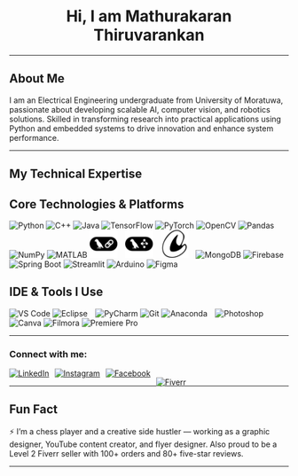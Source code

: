 <h1 align="center">Hi, I am <b>Mathurakaran Thiruvarankan</b></h1>

---

<h2>About Me</h2>
<p>
I am an Electrical Engineering undergraduate from University of Moratuwa, passionate about developing scalable AI, computer vision, and robotics solutions. Skilled in transforming research into practical applications using Python and embedded systems to drive innovation and enhance system performance.
</p>

---

<h2>My Technical Expertise</h2>

<h2>Core Technologies & Platforms</h2>
<p>
<img height="50" width="50" src="https://img.icons8.com/color/48/000000/python.png" alt="Python" /> 
<img height="50" width="50" src="https://img.icons8.com/color/48/000000/c-plus-plus-logo.png" alt="C++" /> 
<img height="50" width="50" src="https://img.icons8.com/color/48/000000/java-coffee-cup-logo.png" alt="Java" /> 
<img height="50" width="50" src="https://img.icons8.com/color/48/000000/tensorflow.png" alt="TensorFlow" /> 
<img height="50" width="50" src="https://img.icons8.com/arcade/64/pytorch.png" alt="PyTorch" /> 
<img height="50" width="50" src="https://img.icons8.com/fluency/48/000000/opencv.png" alt="OpenCV" /> 
<img height="50" width="50" src="https://img.icons8.com/color/48/000000/pandas.png" alt="Pandas" /> 
<img height="50" width="50" src="https://img.icons8.com/color/48/000000/numpy.png" alt="NumPy" /> 
<img height="50" width="50" src="https://img.icons8.com/fluency/48/000000/matlab.png" alt="MATLAB" /> 
<img height="50" width="50" src="https://raw.githubusercontent.com/ThiruvarankanM/SVG_images/main/langchain.svg" alt="LangChain" style="margin-right: 10px;" />  
<img height="50" width="50" src="https://raw.githubusercontent.com/ThiruvarankanM/SVG_images/main/langgraph.svg" alt="LangGraph" style="margin-right: 10px;" />  
<img height="50" width="50" src="https://raw.githubusercontent.com/ThiruvarankanM/SVG_images/main/crewai.svg" alt="CrewAI" style="margin-right: 10px;" />  
<img height="50" width="50" src="https://img.icons8.com/color/48/000000/mongodb.png" alt="MongoDB" />  
<img height="50" width="50" src="https://img.icons8.com/color/48/000000/google-firebase-console.png" alt="Firebase" />  
<img height="50" width="50" src="https://img.icons8.com/color/48/000000/spring-logo.png" alt="Spring Boot" />  
<img height="50" width="50" src="https://img.icons8.com/color/48/000000/streamlit.png" alt="Streamlit" />  
<img height="50" width="50" src="https://img.icons8.com/fluency/48/000000/arduino.png" alt="Arduino" />   
<img height="50" width="50" src="https://img.icons8.com/color/48/000000/figma--v1.png" alt="Figma" />  
</p>

<h2>IDE & Tools I Use</h2>
<p>
<img height="50" width="50" src="https://img.icons8.com/fluency/48/000000/visual-studio-code-2019.png" alt="VS Code" />  
<img height="50" src="https://img.icons8.com/officel/480/null/java-eclipse.png" alt="Eclipse" style="width:50px; height:50px; margin-right:10px;"/>  
<img height="50" width="50" src="https://img.icons8.com/color/48/000000/pycharm.png" alt="PyCharm" />  
<img height="50" width="50" src="https://img.icons8.com/color/48/000000/git.png" alt="Git" />  
<img height="50" width="50" src="https://img.icons8.com/dusk/64/000000/anaconda.png" alt="Anaconda" style="width:50px; height:50px; margin-right:10px;"/>  
<img height="50" width="50" src="https://img.icons8.com/fluency/48/000000/adobe-photoshop.png" alt="Photoshop" />  
<img height="50" width="50" src="https://img.icons8.com/fluency/48/000000/canva.png" alt="Canva" />  
<img height="50" width="50" src="https://img.icons8.com/color/48/000000/filmora.png" alt="Filmora" />  
<img height="50" width="50" src="https://img.icons8.com/color/48/000000/adobe-premiere-pro--v1.png" alt="Premiere Pro" />  
</p>

---

<h3 align="left">Connect with me:</h3>
<p align="left" style="display: flex; gap: 10px; align-items: center;">
  <a href="https://www.linkedin.com/in/thiruvarankanm" target="_blank" style="display: inline-block;">
    <img src="https://raw.githubusercontent.com/rahuldkjain/github-profile-readme-generator/master/src/images/icons/Social/linked-in-alt.svg" alt="LinkedIn" height="30" width="40" />
  </a>
  <a href="https://www.instagram.com/nm_thiru07?igsh=dTl4OWh0eHV0b2Z4&utm_source=qr" target="_blank" style="display: inline-block;">
    <img src="https://raw.githubusercontent.com/rahuldkjain/github-profile-readme-generator/master/src/images/icons/Social/instagram.svg" alt="Instagram" height="30" width="40" />
  </a>
  <a href="https://www.facebook.com/share/1aQcfVLqEC/?mibextid=wwXIfr" target="_blank" style="display: inline-block;">
    <img src="https://raw.githubusercontent.com/rahuldkjain/github-profile-readme-generator/master/src/images/icons/Social/facebook.svg" alt="Facebook" height="30" width="40" />
  </a>
  <a href="https://www.fiverr.com/thiru_07/edit-your-videoes-professionally-in-filmora" target="_blank" style="display: inline-block; position: relative; top: 16px;">
    <img src="https://img.icons8.com/color/48/fiverr.png" alt="Fiverr" height="40" width="40" />
  </a>
</p>

---

<h2>Fun Fact</h2>

<p>
⚡ I’m a chess player and a creative side hustler — working as a graphic designer, YouTube content creator, and flyer designer. Also proud to be a Level 2 Fiverr seller with 100+ orders and 80+ five-star reviews.
</p>

---
